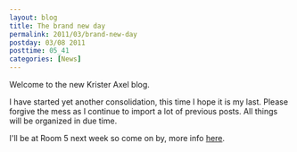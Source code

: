 ```yaml
---
layout: blog
title: The brand new day
permalink: 2011/03/brand-new-day
postday: 03/08 2011
posttime: 05_41
categories: [News]
---
```


Welcome to the new Krister Axel blog.

I have started yet another consolidation, this time I hope it is my last. Please forgive the mess as I continue to import a lot of previous posts. All things will be organized in due time.

I'll be at Room 5 next week so come on by, more info <a href="https://www.facebook.com/event.php?eid=185307418159411">here</a>.
